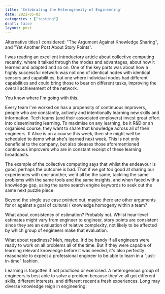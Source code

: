 ```yaml
---
title: 'Celebrating the Heterogeneity of Engineering'
date: 2021-05-03
categories : ["testing"]
draft: false
layout: post
---
```


Alternative titles I considered: "The Argument Against Knowledge Sharing", and "Yet Another Post About Story Points".

I was reading an excellent introductory article about collective computing recently, where it talked through the modes and advantages, about how it learned and adapted and so on. One of the key parts was about how a highly successful network was not one of identical nodes with identical sensors and capabilities, but one where individual nodes had different capabilities and could bring those to bear on different tasks, improving the overall achievement of the network.

You know where I'm going with this.

Every team I've worked on has a propensity of continuous improvers, people who are constantly, actively and intentionally learning new skills and information. Tech teams (and their associated employers) invest great effort into disseminating learning. To maximise on any learning, be it R&D or an organised course, they want to share that knowledge across all of their engineers. If Alice is on a course this week, then she might well be scheduled to demo what she's learned next week. This is not only beneficial to the company, but also pleases those aforementioned continuous improvers who are in constant receipt of these learning broadcasts.

The example of the collective computing says that whilst the endeavour is good, perhaps the outcome is bad. That if we got _too_ good at sharing our experiences with one-another, we'd all be the same, tackling the same problems with the same tools and the same insights, and when faced with a knowledge gap, using the same search engine keywords to seek out the same next puzzle piece.

Beyond the single use case pointed out, maybe there are other arguments for or against a goal of cultural / knowledge homogeny within a team?

What about consistency of estimation?
Probably not. Whilst hour-level estimates might vary from engineer to engineer, story points are consistent since they are an evaluation of relative complexity, not likely to be affected by which group of engineers make that evaluation.

What about readiness?
Meh, maybe. It'd be handy if all engineers were ready to work on all problems all of the time. But if they were capable of learning relevant knowledge before it was needed, it's also perfectly reasonable to expect a professional engineer to be able to learn in a "just-in-time" fashion.

Learning is forgotten if not practiced or exercised. A heterogenous group of engineers is best able to solve a problem because they've all got different skills, different interests, and different recent a fresh experiences. Long may diverse knowledge reign in engineering!
